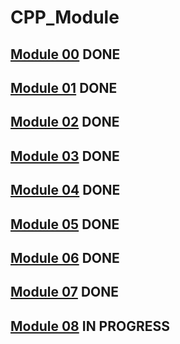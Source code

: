 # CPP_Module
## [Module 00](https://github.com/Daniel-0liver/CPP_Module/tree/main/CPP_Module_00) DONE
## [Module 01](https://github.com/Daniel-0liver/CPP_Module/tree/main/CPP_Module_01) DONE
## [Module 02](https://github.com/Daniel-0liver/CPP_Module/tree/main/CPP_Module_02) DONE
## [Module 03](https://github.com/Daniel-0liver/CPP_Module/tree/main/CPP_Module_03) DONE
## [Module 04](https://github.com/Daniel-0liver/CPP_Module/tree/main/CPP_Module_04) DONE
## [Module 05](https://github.com/Daniel-0liver/CPP_Module/tree/main/CPP_Module_05) DONE
## [Module 06](https://github.com/Daniel-0liver/CPP_Module/tree/main/CPP_Module_06) DONE
## [Module 07](https://github.com/Daniel-0liver/CPP_Module/tree/main/CPP_Module_07) DONE
## [Module 08](https://github.com/Daniel-0liver/CPP_Module/tree/main/CPP_Module_08) IN PROGRESS
